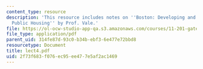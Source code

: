 ```yaml
---
content_type: resource
description: 'This resource includes notes on ''Boston: Developing and Redeveloping
  Public Housing'' by Prof. Vale.'
file: https://ol-ocw-studio-app-qa.s3.amazonaws.com/courses/11-201-gateway-planning-action-fall-2005/2f73f683f076ec95ee477e5af2ac1469_lect4.pdf
file_type: application/pdf
parent_uid: 314fe87d-93c0-b34b-ebf3-6e477e72bbd8
resourcetype: Document
title: lect4.pdf
uid: 2f73f683-f076-ec95-ee47-7e5af2ac1469
---
```

